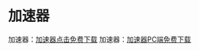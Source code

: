 # 加速器
加速器：[加速器点击免费下载](https://cjyffmmy.com/share.html?channel=s3) 
加速器：[加速器PC端免费下载](https://www.51daqiao.com/?channel=tg-10002) 
